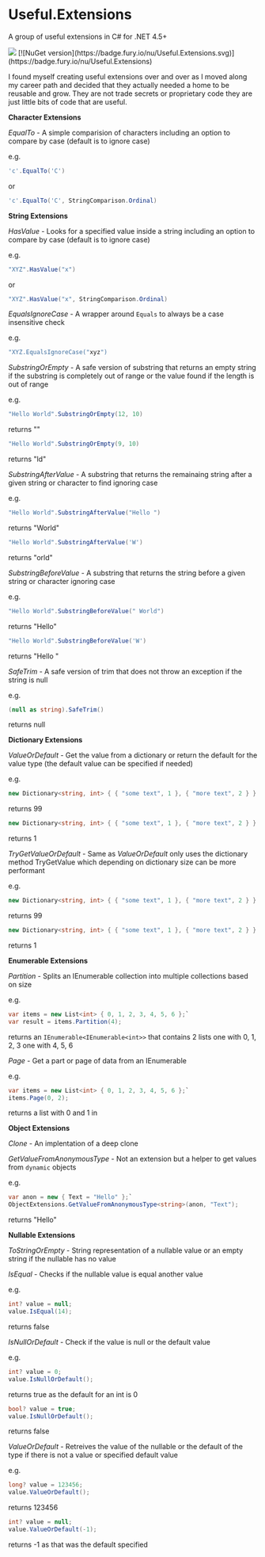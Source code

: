 # Useful.Extensions
A group of useful extensions in C# for .NET 4.5+

<image src="https://ci.appveyor.com/api/projects/status/github/Tazmainiandevil/Useful.Extensions?branch=master&svg=true">
[![NuGet version](https://badge.fury.io/nu/Useful.Extensions.svg)](https://badge.fury.io/nu/Useful.Extensions)

I found myself creating useful extensions over and over as I moved along my career path and decided that they actually needed a home to be reusable and grow. They are not trade secrets or proprietary code they are just little bits of code that are useful.

__Character Extensions__

_EqualTo_ - A simple comparision of characters including an option to compare by case (default is to ignore case)

e.g. 
```C#
'c'.EqualTo('C')
```
or 
```C#
'c'.EqualTo('C', StringComparison.Ordinal)
```

__String Extensions__

_HasValue_ - Looks for a specified value inside a string including an option to compare by case (default is to ignore case)

e.g. 
```C#
"XYZ".HasValue("x")
``` 
or 
```C#
"XYZ".HasValue("x", StringComparison.Ordinal)
```

_EqualsIgnoreCase_ - A wrapper around `Equals` to always be a case insensitive check

e.g.
```C#
"XYZ.EqualsIgnoreCase("xyz")
```

_SubstringOrEmpty_ - A safe version of substring that returns an empty string if the substring is completely out of range or the value found if the length is out of range

e.g. 
```C#
"Hello World".SubstringOrEmpty(12, 10)
```
returns ""

```C#
"Hello World".SubstringOrEmpty(9, 10)
```
returns "ld"

_SubstringAfterValue_ - A substring that returns the remainaing string after a given string or character to find ignoring case

e.g.
```C#
"Hello World".SubstringAfterValue("Hello ")
```
returns "World"
```C#
"Hello World".SubstringAfterValue('W')
```
returns "orld"

_SubstringBeforeValue_ - A substring that returns the string before a given string or character ignoring case

e.g.
```C#
"Hello World".SubstringBeforeValue(" World")
```
returns "Hello"
```C#
"Hello World".SubstringBeforeValue('W')
```
returns "Hello "

_SafeTrim_ - A safe version of trim that does not throw an exception if the string is null

e.g. 
```C#
(null as string).SafeTrim()
```
returns null

__Dictionary Extensions__

_ValueOrDefault_ - Get the value from a dictionary or return the default for the value type (the default value can be specified if needed)

e.g.

```C#
new Dictionary<string, int> { { "some text", 1 }, { "more text", 2 } }.ValueOrDefault("value", 99)
```
returns 99

```C#
new Dictionary<string, int> { { "some text", 1 }, { "more text", 2 } }.ValueOrDefault("some text")
```
returns 1

_TryGetValueOrDefault_ - Same as _ValueOrDefault_ only uses the dictionary method TryGetValue which depending on dictionary size can be more performant

e.g.

```C#
new Dictionary<string, int> { { "some text", 1 }, { "more text", 2 } }.TryGetValueOrDefault("value", 99)
``` 
returns 99

```C#
new Dictionary<string, int> { { "some text", 1 }, { "more text", 2 } }.TryGetValueOrDefault("some text")
```
returns 1

__Enumerable Extensions__

_Partition_ - Splits an IEnumerable collection into multiple collections based on size

e.g.

```C#
var items = new List<int> { 0, 1, 2, 3, 4, 5, 6 };`
var result = items.Partition(4);
```
returns an `IEnumerable<IEnumerable<int>>` that contains 2 lists one with 0, 1, 2, 3 one with 4, 5, 6

_Page_ - Get a part or page of data from an IEnumerable 

e.g.

```C#
var items = new List<int> { 0, 1, 2, 3, 4, 5, 6 };`
items.Page(0, 2);
```
returns a list with 0 and 1 in

__Object Extensions__

_Clone_ - An implentation of a deep clone

_GetValueFromAnonymousType_ - Not an extension but a helper to get values from `dynamic` objects

e.g. 
```C#
var anon = new { Text = "Hello" };`
ObjectExtensions.GetValueFromAnonymousType<string>(anon, "Text");
``` 
returns "Hello"

__Nullable Extensions__

_ToStringOrEmpty_ - String representation of a nullable value or an empty string if the nullable has no value

_IsEqual_ - Checks if the nullable value is equal another value

e.g.
```C#
int? value = null;
value.IsEqual(14);
```
returns false

_IsNullOrDefault_ - Check if the value is null or the default value

e.g.
```C#
int? value = 0;
value.IsNullOrDefault();
```
returns true as the default for an int is 0

```C#
bool? value = true;
value.IsNullOrDefault();
```
returns false

_ValueOrDefault_ - Retreives the value of the nullable or the default of the type if there is not a value or specified default value

e.g.
```C#
long? value = 123456;
value.ValueOrDefault();
```
returns 123456
```C#
int? value = null;
value.ValueOrDefault(-1);
```
returns -1 as that was the default specified
